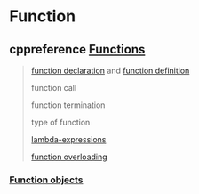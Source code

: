 # Function



## cppreference [Functions](https://en.cppreference.com/w/cpp/language/functions)

> [function declaration](https://en.cppreference.com/w/cpp/language/function) and [function definition](https://en.cppreference.com/w/cpp/language/function) 
>
> function call 
>
> function termination
>
> type of function
>
> [lambda-expressions](https://en.cppreference.com/w/cpp/language/lambda)
>
> [function overloading](https://en.cppreference.com/w/cpp/language/overload_resolution)
>
> 



### [Function objects](https://en.cppreference.com/w/cpp/language/functions#Function_objects)









